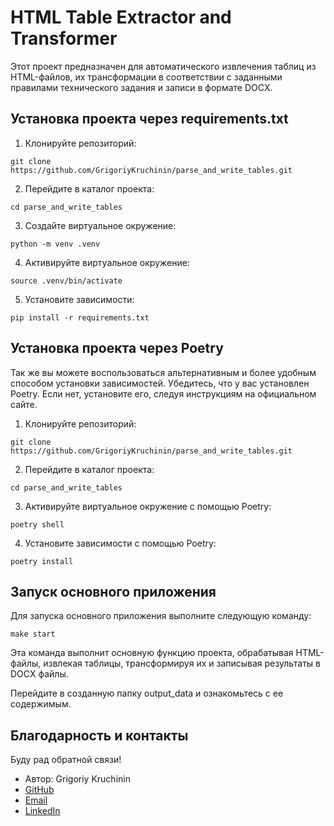 # HTML Table Extractor and Transformer
Этот проект предназначен для автоматического извлечения таблиц из HTML-файлов, их трансформации в соответствии с заданными правилами технического задания и записи в формате DOCX.

## Установка проекта через requirements.txt

1. Клонируйте репозиторий:

```
git clone https://github.com/GrigoriyKruchinin/parse_and_write_tables.git
```
2. Перейдите в каталог проекта:

```
cd parse_and_write_tables
```

3. Создайте виртуальное окружение:

```
python -m venv .venv
```

4. Активируйте виртуальное окружение:

```
source .venv/bin/activate
```

5. Установите зависимости:

```
pip install -r requirements.txt
```


## Установка проекта через Poetry

Так же вы можете воспользоваться альтернативным и более удобным способом установки зависимостей.
Убедитесь, что у вас установлен Poetry. Если нет, установите его, следуя инструкциям на официальном сайте.

1. Клонируйте репозиторий:

```
git clone https://github.com/GrigoriyKruchinin/parse_and_write_tables.git
```
2. Перейдите в каталог проекта:

```
cd parse_and_write_tables
```

3. Активируйте виртуальное окружение с помощью Poetry:

```
poetry shell
```

4. Установите зависимости с помощью Poetry:

```
poetry install
```

## Запуск основного приложения
Для запуска основного приложения выполните следующую команду:

```
make start
```

Эта команда выполнит основную функцию проекта, обрабатывая HTML-файлы, извлекая таблицы, трансформируя их и записывая результаты в DOCX файлы.

Перейдите в созданную папку output_data и ознакомьтесь с ее содержимым. 

## Благодарность и контакты

Буду рад обратной связи!

- Автор: Grigoriy Kruchinin
- [GitHub](https://github.com/GrigoriyKruchinin)
- [Email](mailto:gkruchinin75@gmail.com)
- [LinkedIn](https://www.linkedin.com/in/grigoriy-kruchinin/)